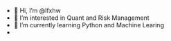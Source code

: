 - 👋 Hi, I’m @lfxhw
- 👀 I’m interested in Quant and Risk Management
- 🌱 I’m currently learning Python and Machine Learing
- 
